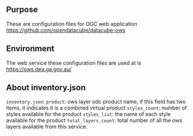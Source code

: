 ## Purpose
These are configuration files for OGC web application https://github.com/opendatacube/datacube-ows

## Environment
The web service these configuration files are used at is https://ows.dea.ga.gov.au/

## About inventory.json
`inventory.json`:
    `product`: ows layer odc product name, if this field has two items, it indicates it is a combined virtual product
    `styles_count`: number of styles available for the product
    `styles_list`: the name of each style available for the product
    `total_layers_count`: total number of all the ows layers available from this service.
